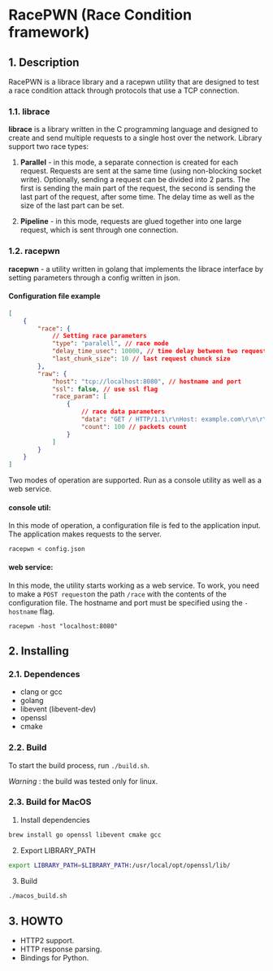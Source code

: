 # RacePWN (Race Condition framework)

## 1. Description

RacePWN is a librace library and a racepwn utility that are designed to test a race condition attack through protocols that use a TCP connection.

### 1.1. librace

**librace** is a library written in the C programming language and designed to create and send multiple requests to a single host over the network.
Library support two race types:

1. **Parallel** - in this mode, a separate connection is created for each request. Requests are sent at the same time (using non-blocking socket write). Optionally, sending a request can be divided into 2 parts. The first is sending the main part of the request, the second is sending the last part of the request, after some time. The delay time as well as the size of the last part can be set.

2. **Pipeline** - in this mode, requests are glued together into one large request, which is sent through one connection.

### 1.2. racepwn

**racepwn** - a utility written in golang that implements the librace interface by setting parameters through a config written in json.

#### Configuration file example

```json
[
    {
        "race": {
            // Setting race parameters
            "type": "paralell", // race mode
            "delay_time_usec": 10000, // time delay between two request parts
            "last_chunk_size": 10 // last request chunck size
        },
        "raw": {
            "host": "tcp://localhost:8080", // hostname and port
            "ssl": false, // use ssl flag
            "race_param": [
                {
                    // race data parameters
                    "data": "GET / HTTP/1.1\r\nHost: example.com\r\n\r\n", // response body
                    "count": 100 // packets count
                }
            ]
        }
    }
]
```

Two modes of operation are supported. Run as a console utility as well as a web service.

#### **console util:**

In this mode of operation, a configuration file is fed to the application input. The application makes requests to the server.

```
racepwn < config.json
```

#### **web service**:

In this mode, the utility starts working as a web service. To work, you need to make a `POST request`on the path `/race` with the contents of the configuration file.
The hostname and port must be specified using the `-hostname` flag.

```
racepwn -host "localhost:8080"
```

## 2. Installing

### 2.1. Dependences

-   clang or gcc
-   golang
-   libevent (libevent-dev)
-   openssl
-   cmake

### 2.2. Build

To start the build process, run `./build.sh`.

_Warning_ : the build was tested only for linux.

### 2.3. Build for MacOS

1. Install dependencies

```sh
brew install go openssl libevent cmake gcc
```

2. Export LIBRARY_PATH

```sh
export LIBRARY_PATH=$LIBRARY_PATH:/usr/local/opt/openssl/lib/
```

3. Build
```sh
./macos_build.sh
```


## 3. HOWTO

-   HTTP2 support.
-   HTTP response parsing.
-   Bindings for Python.
